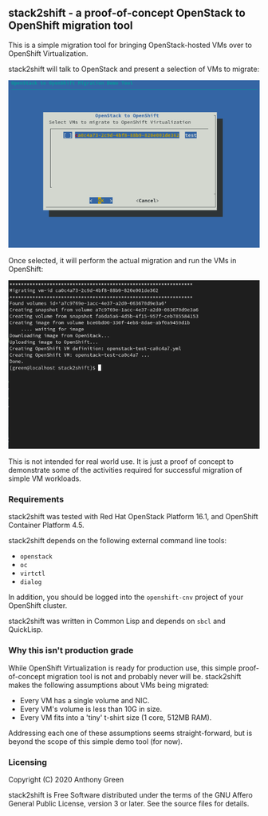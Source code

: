 ## stack2shift - a proof-of-concept OpenStack to OpenShift migration tool

This is a simple migration tool for bringing OpenStack-hosted VMs over
to OpenShift Virtualization.

stack2shift will talk to OpenStack and present a selection of VMs to migrate:

![alt text](select-vm.png "OpenStack VM selector")

Once selected, it will perform the actual migration and run the VMs in OpenShift:

![alt text](migrate-vm.png "OpenStack to OpenShift migration")

This is not intended for real world use. It is just a proof of concept
to demonstrate some of the activities required for successful
migration of simple VM workloads.

### Requirements

stack2shift was tested with Red Hat OpenStack Platform 16.1, and
OpenShift Container Platform 4.5.

stack2shift depends on the following external command line tools:

* `openstack`
* `oc`
* `virtctl`
* `dialog`

In addition, you should be logged into the `openshift-cnv` project of
your OpenShift cluster.

stack2shift was written in Common Lisp and depends on `sbcl` and
QuickLisp.

### Why this isn't production grade

While OpenShift Virtualization is ready for production use, this
simple proof-of-concept migration tool is not and probably never will
be.  stack2shift makes the following assumptions about VMs being
migrated:

* Every VM has a single volume and NIC.
* Every VM's volume is less than 10G in size.
* Every VM fits into a 'tiny' t-shirt size (1 core, 512MB RAM).

Addressing each one of these assumptions seems straight-forward, but
is beyond the scope of this simple demo tool (for now).

### Licensing

Copyright (C) 2020  Anthony Green

stack2shift is Free Software distributed under the terms of the GNU
Affero General Public License, version 3 or later. See the source files
for details.
